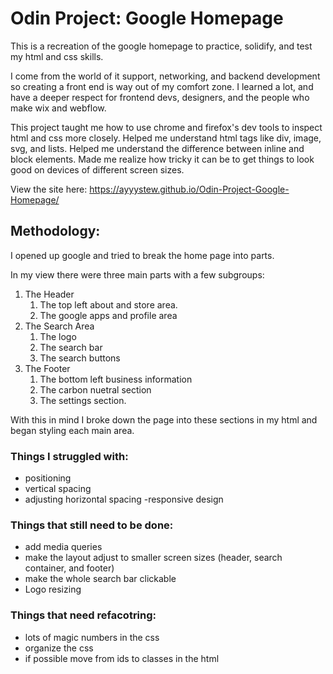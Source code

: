 # Odin Project: Google Homepage

This is a recreation of the google homepage to practice, solidify, and test my html and css skills.

I come from the world of it support, networking, and backend development so creating a front end is way out of my comfort zone.
I learned a lot, and have a deeper respect for frontend devs, designers, and the people who make wix and webflow.

This project taught me how to use chrome and firefox's dev tools to inspect html and css more closely.
Helped me understand html tags like div, image, svg, and lists.
Helped me understand the difference between inline and block elements.
Made me realize how tricky it can be to get things to look good on devices of different screen sizes.

View the site here: https://ayyystew.github.io/Odin-Project-Google-Homepage/

## Methodology:
I opened up google and tried to break the home page into parts.

In my view there were three main parts with a few subgroups: 
1. The Header
    1. The top left about and store area.
    2. The google apps and profile area
2. The Search Area
    1. The logo 
    2. The search bar
    3. The search buttons
3. The Footer
    1. The bottom left business information
    2. The carbon nuetral section
    3. The settings section.


With this in mind I broke down the page into these sections in my html and began styling each main area.

### Things I struggled with:
- positioning
- vertical spacing 
- adjusting horizontal spacing
 -responsive design

### Things that still need to be done:
- add media queries
- make the layout adjust to smaller screen sizes (header, search container, and footer)
- make the whole search bar clickable
- Logo resizing


### Things that need refacotring:
- lots of magic numbers in the css
- organize the css
- if possible move from ids to classes in the html
